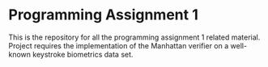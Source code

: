 Programming Assignment 1
===============================================
This is the repository for all the programming assignment 1 related material.
Project requires the implementation of the Manhattan verifier on a well-known keystroke biometrics data set.  

